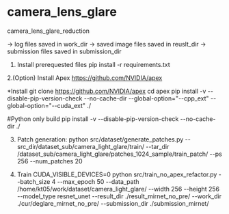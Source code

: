 # camera_lens_glare
camera_lens_glare_reduction

-> log files saved in work_dir
-> saved image files saved in reuslt_dir
-> submission files saved in submission_dir

1. Install prerequested files
pip install -r requirements.txt

2.(Option) Install Apex
https://github.com/NVIDIA/apex

*Install
git clone https://github.com/NVIDIA/apex
cd apex
pip install -v --disable-pip-version-check --no-cache-dir --global-option="--cpp_ext" --global-option="--cuda_ext" ./

#Python only build
pip install -v --disable-pip-version-check --no-cache-dir ./

3. Patch generation:
python src/dataset/generate_patches.py --src_dir/dataset_sub/camera_light_glare/train/ --tar_dir /dataset_sub/camera_light_glare/patches_1024_sample/train_patch/ --ps 256  --num_patches 20

4. Train 
CUDA_VISIBLE_DEVICES=0 python src/train_no_apex_refactor.py --batch_size 4 --max_epoch 50 --data_path /home/kt05/work/dataset/camera_light_glare/ --width 256 --height 256 --model_type resnet_unet --result_dir ./result_mirnet_no_pre/ --work_dir ./cur/deglare_mirnet_no_pre/ --submission_dir ./submission_mirnet/ 
